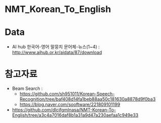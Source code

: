 # NMT_Korean_To_English

# Data
- AI hub 한국어-영어 말뭉치 문어체-뉴스(1~4) : http://www.aihub.or.kr/aidata/87/download

# 참고자료
- Beam Search : 
  - https://github.com/sh951011/Korean-Speech-Recognition/tree/baf408d14fa1beb88aa50c181630a8878d9f0ba3 
  - https://blog.naver.com/sooftware/221809101199
- https://github.com/dlcjfgmlnasa/NMT-Korean-To-English/tree/a3c4a7016daf8b1a31a9d47a230aefaa1c949e33
